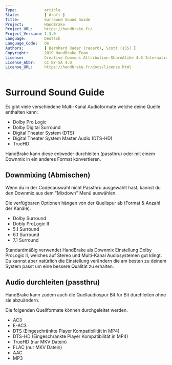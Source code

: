 ```yaml
---
Type:            article
State:           [ draft ]
Title:           Surround Sound Guide
Project:         HandBrake
Project_URL:     https://handbrake.fr/
Project_Version: 1.3.0
Language:        Deutsch
Language_Code:   de
Authors:         [ Bernhard Rader (raderb), Scott (s55) ]
Copyright:       2019 HandBrake Team
License:         Creative Commons Attribution-ShareAlike 4.0 International
License_Abbr:    CC BY-SA 4.0
License_URL:     https://handbrake.fr/docs/license.html
---
```


Surround Sound Guide
=============================

Es gibt viele verschiedene Multi-Kanal Audioformate welche deine Quelle enthalten kann:

- Dolby Pro Logic
- Dolby Digital Surround
- Digital Theater System (DTS)
- Digital Theater System Master Audio (DTS-HD)
- TrueHD

HandBrake kann diese entweder durchleiten (passthru) oder mit einem Downmix in ein anderes Format konvertieren.

## Downmixing (Abmischen)

Wenn du in der Codecauswahl nicht Passthru ausgewählt hast, kannst du den Downmix aus dem "Mixdown" Menü auswählen.

Die verfügbaren Optionen hängen von der Quellspur ab (Format & Anzahl der Kanäle).

- Dolby Surround
- Dobly ProLogic II
- 5.1 Surround
- 6.1 Surround
- 7.1 Surround

Standardmäßig verwendet HandBrake als Downmix Einstellung Dolby ProLogic II, welches auf Stereo und Multi-Kanal Audiosystemen gut klingt. Du kannst aber natürlich die Einstellung verändern die am besten zu deinem System passt um eine bessere Qualität zu erhalten.

## Audio durchleiten (passthru)

HandBrake kann zudem auch die Quellaudiospur Bit für Bit durchleiten ohne sie abzuändern.

Die folgenden Quellformate können durchgeleitet werden.

- AC3
- E-AC3
- DTS    (Eingeschränkte Player Kompatibilität in MP4)
- DTS-HD (Eingeschränkte Player Kompatibilität in MP4)
- TrueHD (nur MKV Datein)
- FLAC   (nur MKV Datein)
- AAC
- MP3
